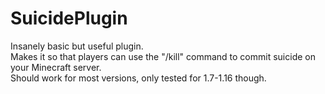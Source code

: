# SuicidePlugin
Insanely basic but useful plugin.<br />
Makes it so that players can use the "/kill" command to commit suicide on your Minecraft server.<br />
Should work for most versions, only tested for 1.7-1.16 though.
